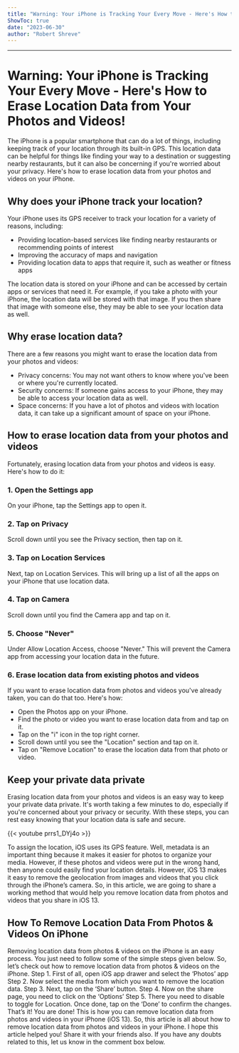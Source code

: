 ```yaml
---
title: "Warning: Your iPhone is Tracking Your Every Move - Here's How to Erase Location Data from Your Photos and Videos!"
ShowToc: true 
date: "2023-06-30"
author: "Robert Shreve"
---
```

*****
# Warning: Your iPhone is Tracking Your Every Move - Here's How to Erase Location Data from Your Photos and Videos!

The iPhone is a popular smartphone that can do a lot of things, including keeping track of your location through its built-in GPS. This location data can be helpful for things like finding your way to a destination or suggesting nearby restaurants, but it can also be concerning if you're worried about your privacy. Here's how to erase location data from your photos and videos on your iPhone.

## Why does your iPhone track your location?

Your iPhone uses its GPS receiver to track your location for a variety of reasons, including:

- Providing location-based services like finding nearby restaurants or recommending points of interest
- Improving the accuracy of maps and navigation
- Providing location data to apps that require it, such as weather or fitness apps

The location data is stored on your iPhone and can be accessed by certain apps or services that need it. For example, if you take a photo with your iPhone, the location data will be stored with that image. If you then share that image with someone else, they may be able to see your location data as well.

## Why erase location data?

There are a few reasons you might want to erase the location data from your photos and videos:

- Privacy concerns: You may not want others to know where you've been or where you're currently located.
- Security concerns: If someone gains access to your iPhone, they may be able to access your location data as well.
- Space concerns: If you have a lot of photos and videos with location data, it can take up a significant amount of space on your iPhone.

## How to erase location data from your photos and videos

Fortunately, erasing location data from your photos and videos is easy. Here's how to do it:

### 1. Open the Settings app

On your iPhone, tap the Settings app to open it.

### 2. Tap on Privacy

Scroll down until you see the Privacy section, then tap on it.

### 3. Tap on Location Services

Next, tap on Location Services. This will bring up a list of all the apps on your iPhone that use location data.

### 4. Tap on Camera

Scroll down until you find the Camera app and tap on it.

### 5. Choose "Never"

Under Allow Location Access, choose "Never." This will prevent the Camera app from accessing your location data in the future.

### 6. Erase location data from existing photos and videos

If you want to erase location data from photos and videos you've already taken, you can do that too. Here's how:

- Open the Photos app on your iPhone.
- Find the photo or video you want to erase location data from and tap on it.
- Tap on the "i" icon in the top right corner.
- Scroll down until you see the "Location" section and tap on it.
- Tap on "Remove Location" to erase the location data from that photo or video.

## Keep your private data private

Erasing location data from your photos and videos is an easy way to keep your private data private. It's worth taking a few minutes to do, especially if you're concerned about your privacy or security. With these steps, you can rest easy knowing that your location data is safe and secure.

{{< youtube prrs1_DYj4o >}} 



To assign the location, iOS uses its GPS feature. Well, metadata is an important thing because it makes it easier for photos to organize your media. However, if these photos and videos were put in the wrong hand, then anyone could easily find your location details.
However, iOS 13 makes it easy to remove the geolocation from images and videos that you click through the iPhone’s camera. So, in this article, we are going to share a working method that would help you remove location data from photos and videos that you share in iOS 13.

 
## How To Remove Location Data From Photos & Videos On iPhone


Removing location data from photos & videos on the iPhone is an easy process. You just need to follow some of the simple steps given below. So, let’s check out how to remove location data from photos & videos on the iPhone.
Step 1. First of all, open iOS app drawer and select the ‘Photos’ app
Step 2. Now select the media from which you want to remove the location data.
Step 3. Next, tap on the ‘Share’ button.
Step 4. Now on the share page, you need to click on the ‘Options’
Step 5. There you need to disable to toggle for Location. Once done, tap on the ‘Done’ to confirm the changes.
That’s it! You are done! This is how you can remove location data from photos and videos in your iPhone (iOS 13).
So, this article is all about how to remove location data from photos and videos in your iPhone. I hope this article helped you! Share it with your friends also. If you have any doubts related to this, let us know in the comment box below.





